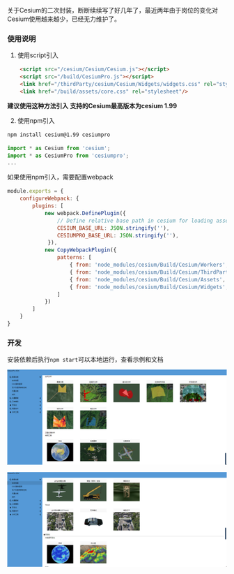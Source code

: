 
关于Cesium的二次封装，断断续续写了好几年了，最近两年由于岗位的变化对Cesium使用越来越少，已经无力维护了。
### 使用说明
1. 使用script引入
```html
    <script src="/cesium/Cesium/Cesium.js"></script>    
    <script src="/build/CesiumPro.js"></script>
    <link href="/thirdParty/cesium/Cesium/Widgets/widgets.css" rel="stylesheet"/>
    <link href="/build/assets/core.css" rel="stylesheet"/>
```
**建议使用这种方法引入**
**支持的Cesium最高版本为cesium 1.99**

2. 使用npm引入
```sh
npm install cesium@1.99 cesiumpro
```
```js
import * as Cesium from 'cesium';
import * as CesiumPro from 'cesiumpro';
...
```
如果使用npm引入，需要配置webpack
```js
module.exports = {
    configureWebpack: {
        plugins: [
            new webpack.DefinePlugin({
                // Define relative base path in cesium for loading assets
                CESIUM_BASE_URL: JSON.stringify(''),
                CESIUMPRO_BASE_URL: JSON.stringify(''),
             }),
            new CopyWebpackPlugin({
                patterns: [
                    { from: 'node_modules/cesium/Build/Cesium/Workers', to: 'Workers' },
                    { from: 'node_modules/cesium/Build/Cesium/ThirdParty', to: 'ThirdParty' },
                    { from: 'node_modules/cesium/Build/Cesium/Assets', to: 'Assets' },
                    { from: 'node_modules/cesium/Build/Cesium/Widgets', to: 'Widgets' },
                ]
            })
        ]
    }
}
```
### 开发
安装依赖后执行`npm start`可以本地运行，查看示例和文档

![Alt text](image.png)

![Alt text](image-1.png)